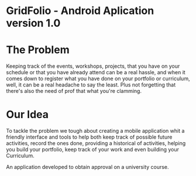 GridFolio - Android Aplication version 1.0
=========

The Problem
=========
Keeping track of the events, workshops, projects, that you have on your schedule or that you have already attend can be a real hassle, and when it comes down to register what you have done on your portfolio or curriculum, well, it can be a real headache to say the least. Plus not forgetting that there's also the need of prof that what you're clamming.

Our Idea
=========
To tackle the problem we tough about creating a mobile application whit a friendly interface and tools to help both keep track of possible future activities, record the ones done, providing a historical of activities, helping you build your portfolio, keep track of your work and even building your Curriculum.

An application developed to obtain approval on a university course.
